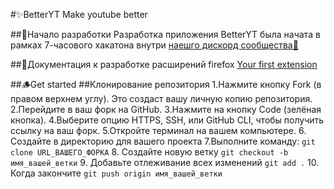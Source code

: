 #✨BetterYT
Make youtube better

##🎍Начало разработки 
Разработка приложения BetterYT была начата в рамках 7-часового хакатона внутри [наешго дискорд сообщества🪸](https://discord.gg/NjMGmmUe8Y)

##📜Документация к разработке расширений firefox
[Your first extension](https://developer.mozilla.org/en-US/docs/Mozilla/Add-ons/WebExtensions/Your_first_WebExtension)

##🪵Get started
##Клонирование репозитория
1.Нажмите кнопку Fork (в правом верхнем углу). Это создаст вашу личную копию репозитория.
2.Перейдите в ваш форк на GitHub.
3.Нажмите на кнопку Code (зелёная кнопка).
4.Выберите опцию HTTPS, SSH, или GitHub CLI, чтобы получить ссылку на ваш форк.
5.Откройте терминал на вашем компьютере.
6. Создайте в директорию для вашего проекта
7.Выполните команду:
```git clone URL_ВАШЕГО_ФОРКА```
8. Создайте новую ветку
```git checkout -b имя_вашей_ветки```
9. Добавьте отлеживание всех изменений
```git add .```
10. Когда закончите
```git push origin имя_вашей_ветки```
